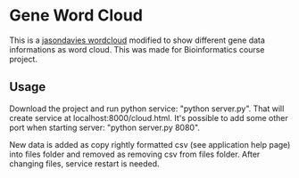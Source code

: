 
# Gene Word Cloud

This is a [jasondavies wordcloud](http://www.jasondavies.com/wordcloud/) modified to show different gene data informations as word cloud.
This was made for Bioinformatics course project. 


## Usage

Download the project and run python service: "python server.py".
That will create service at localhost:8000/cloud.html.
It's possible to add some other port when starting server: "python server.py 8080".

New data is added as copy rightly formatted csv (see application help page) into files folder and removed as removing csv from files folder. After changing files, service restart is needed.
